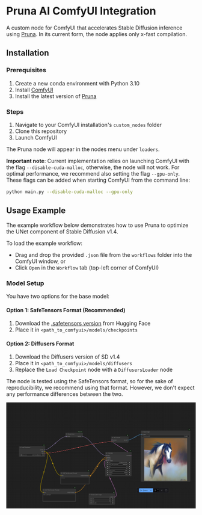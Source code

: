 # Pruna AI ComfyUI Integration

A custom node for ComfyUI that accelerates Stable Diffusion inference using [Pruna](https://docs.pruna.ai/en/latest/index.html). In its current form, the node applies only x-fast compilation.

## Installation

### Prerequisites
1. Create a new conda environment with Python 3.10
2. Install [ComfyUI](https://github.com/comfyanonymous/ComfyUI)
3. Install the latest version of [Pruna](https://docs.pruna.ai/en/latest/setup/pip.html)

### Steps
1. Navigate to your ComfyUI installation's `custom_nodes` folder
2. Clone this repository
3. Launch ComfyUI

The Pruna node will appear in the nodes menu under `loaders`.

**Important note**: Current implementation relies on launching ComfyUI with the flag `--disable-cuda-malloc`, 
otherwise, the node will not work. For optimal performance, we recommend also setting the 
flag `--gpu-only`. These flags can be added when starting ComfyUI from the command line:
```bash
python main.py --disable-cuda-malloc --gpu-only
```


## Usage Example

The example workflow below demonstrates how to use Pruna to optimize the UNet component of Stable Diffusion v1.4.

To load the example workflow:
- Drag and drop the provided `.json` file from the `workflows` folder into the ComfyUI window, or
- Click `Open` in the `Workflow` tab (top-left corner of ComfyUI)

### Model Setup
You have two options for the base model:

#### Option 1: SafeTensors Format (Recommended)
1. Download the [.safetensors version](https://huggingface.co/CompVis/stable-diffusion-v-1-4-original/resolve/refs%2Fpr%2F228/sd-v1-4.safetensors) from Hugging Face
2. Place it in `<path_to_comfyui>/models/checkpoints`

#### Option 2: Diffusers Format
1. Download the Diffusers version of SD v1.4
2. Place it in `<path_to_comfyui>/models/diffusers`
3. Replace the `Load Checkpoint` node with a `DiffusersLoader` node

The node is tested using the SafeTensors format, so for the 
sake of reproducibility, we recommend using that format. 
However, we don't expect any performance differences between the two.


![Example Workflow](./images/example.png)
